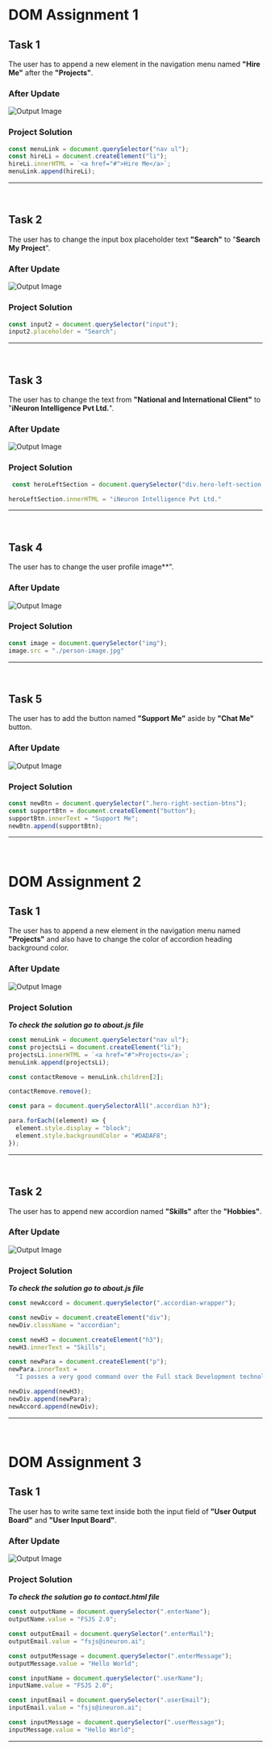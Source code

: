 # **DOM Assignment 1**

## **Task 1**

The user has to append a new element in the navigation menu named **"Hire Me"** after the **"Projects"**.

### **After Update**
![Output Image](./firstAssignmentImage/task1Output.png)

### **Project Solution**
```javascript
const menuLink = document.querySelector("nav ul");
const hireLi = document.createElement("li");  
hireLi.innerHTML = `<a href="#">Hire Me</a>`;
menuLink.append(hireLi);
```
---
<br/>

## **Task 2**

The user has to change the input box placeholder text **"Search"** to "**Search My Project**".

### **After Update**
![Output Image](./firstAssignmentImage/task2Output.png)

### **Project Solution**
```javascript
const input2 = document.querySelector("input");
input2.placeholder = "Search";
```
---
<br/>

## **Task 3**

The user has to change the text from **"National and International Client"** to "**iNeuron Intelligence Pvt Ltd.**".

### **After Update**
![Output Image](./firstAssignmentImage/task3Output.png)

### **Project Solution**
```javascript
 const heroLeftSection = document.querySelector("div.hero-left-section > p:nth-child(2) > span:nth-child(5)");

heroLeftSection.innerHTML = "iNeuron Intelligence Pvt Ltd."
```
---
<br/>

## **Task 4**

The user has to change the user profile image**".

### **After Update**
![Output Image](./firstAssignmentImage/task4Output.png)

### **Project Solution**
```javascript
const image = document.querySelector("img");
image.src = "./person-image.jpg"
```
---
<br/>

## **Task 5**

The user has to add the button named **"Support Me"** aside by **"Chat Me"** button.

### **After Update**
![Output Image](./firstAssignmentImage/task5Output.png)

### **Project Solution**
```javascript
const newBtn = document.querySelector(".hero-right-section-btns");
const supportBtn = document.createElement("button");
supportBtn.innerText = "Support Me";
newBtn.append(supportBtn);
```
---

<br/>

# **DOM Assignment 2**

## **Task 1**

The user has to append a new element in the navigation menu named **"Projects"** and also have to change the color of accordion heading background color.

### **After Update**
![Output Image](./secondAssignmentImage/task1Output.png)

### **Project Solution**
***To check the solution go to about.js file***
```javascript
const menuLink = document.querySelector("nav ul");
const projectsLi = document.createElement("li");
projectsLi.innerHTML = `<a href="#">Projects</a>`;
menuLink.append(projectsLi);

const contactRemove = menuLink.children[2];

contactRemove.remove();

const para = document.querySelectorAll(".accordian h3");

para.forEach((element) => {
  element.style.display = "block";
  element.style.backgroundColor = "#DADAF8";
});
```
---
<br/>

## **Task 2**

The user has to append new accordion named **"Skills"** after the **"Hobbies"**.

### **After Update**
![Output Image](./secondAssignmentImage/task2Output.png)

### **Project Solution**
***To check the solution go to about.js file***
```javascript
const newAccord = document.querySelector(".accordian-wrapper");

const newDiv = document.createElement("div");
newDiv.className = "accordian";

const newH3 = document.createElement("h3");
newH3.innerText = "Skills";

const newPara = document.createElement("p");
newPara.innerText =
  "I posses a very good command over the Full stack Development technologies like MERN which can be seen in my work over the Github.";

newDiv.append(newH3);
newDiv.append(newPara);
newAccord.append(newDiv);
```
---
<br/>

# **DOM Assignment 3**

## **Task 1**

The user has to write same text inside both the input field of **"User Output Board"** and **"User Input Board"**.

### **After Update**
![Output Image](./thirdAssignmentImage/task1Output.png)

### **Project Solution**
***To check the solution go to contact.html file***
```javascript
const outputName = document.querySelector(".enterName");
outputName.value = "FSJS 2.0";

const outputEmail = document.querySelector(".enterMail");
outputEmail.value = "fsjs@ineuron.ai";

const outputMessage = document.querySelector(".enterMessage");
outputMessage.value = "Hello World";

const inputName = document.querySelector(".userName");
inputName.value = "FSJS 2.0";

const inputEmail = document.querySelector(".userEmail");
inputEmail.value = "fsjs@ineuron.ai";

const inputMessage = document.querySelector(".userMessage");
inputMessage.value = "Hello World";
```
---
<br/>

